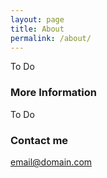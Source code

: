 ```yaml
---
layout: page
title: About
permalink: /about/
---
```


To Do

### More Information

To Do

### Contact me

[email@domain.com](mailto:email@domain.com)
